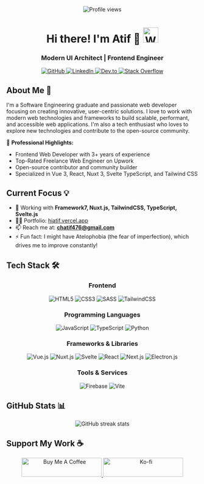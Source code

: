 <p align="center">
  <img src="https://komarev.com/ghpvc/?username=atif0075&label=Profile%20views&color=0e75b6&style=flat" alt="Profile views" />
</p>

<h1 align="center">
  Hi there! I'm Atif 👋 
  <img src="https://media.giphy.com/media/WUlplcMpOCEmTGBtBW/giphy.gif" width="40px" alt="Waving hand animation">
</h1>

<h3 align="center">Modern UI Architect | Frontend Engineer</h3>

<div align="center">
  <a href="https://github.com/atif0075">
    <img src="https://img.shields.io/badge/github-%2324292e.svg?&style=for-the-badge&logo=github&logoColor=white" alt="GitHub">
  </a>
  <a href="https://linkedin.com/in/atif0075">
    <img src="https://img.shields.io/badge/linkedin-%231E77B5.svg?&style=for-the-badge&logo=linkedin&logoColor=white" alt="LinkedIn">
  </a>
  <a href="https://dev.to/atif0075">
    <img src="https://img.shields.io/badge/dev.to-%2308090A.svg?&style=for-the-badge&logo=dev.to&logoColor=white" alt="Dev.to">
  </a>
  <a href="https://stackoverflow.com/users/13381912/ch-atif">
    <img src="https://img.shields.io/badge/stackoverflow-%23F28032.svg?&style=for-the-badge&logo=stackoverflow&logoColor=white" alt="Stack Overflow">
  </a>
</div>


## About Me 🚀

I'm a Software Engineering graduate and passionate web developer focusing on creating innovative, user-centric solutions. I love to work with modern web technologies and frameworks to build scalable, performant, and accessible web applications. I'm also a tech enthusiast who loves to explore new technologies and contribute to the open-source community.

🌟 **Professional Highlights:**
- Frontend Web Developer with 3+ years of experience
- Top-Rated Freelance Web Engineer on Upwork
- Open-source contributor and community builder
- Specialized in Vue 3, React, Nuxt 3, Svelte TypeScript, and Tailwind CSS

## Current Focus 💡

- 🔭 Working with **Framework7, Nuxt.js, TailwindCSS, TypeScript, Svelte.js**
- 👨‍💻 Portfolio: [hiatif.vercel.app](https://hiatif.vercel.app//)
- 📫 Reach me at: **chatif476@gmail.com**
- ⚡ Fun fact: I might have Atelophobia (the fear of imperfection), which drives me to improve constantly!

## Tech Stack 🛠

<div align="center">

### Frontend
![HTML5](https://img.shields.io/badge/HTML5-%23E34F26.svg?style=for-the-badge&logo=html5&logoColor=white)
![CSS3](https://img.shields.io/badge/CSS3-%231572B6.svg?style=for-the-badge&logo=css3&logoColor=white)
![SASS](https://img.shields.io/badge/SASS-hotpink.svg?style=for-the-badge&logo=SASS&logoColor=white)
![TailwindCSS](https://img.shields.io/badge/tailwindcss-%2338B2AC.svg?style=for-the-badge&logo=tailwind-css&logoColor=white)

### Programming Languages
![JavaScript](https://img.shields.io/badge/javascript-%23323330.svg?style=for-the-badge&logo=javascript&logoColor=%23F7DF1E)
![TypeScript](https://img.shields.io/badge/typescript-%23007ACC.svg?style=for-the-badge&logo=typescript&logoColor=white)
![Python](https://img.shields.io/badge/python-3670A0?style=for-the-badge&logo=python&logoColor=ffdd54)

### Frameworks & Libraries
![Vue.js](https://img.shields.io/badge/vuejs-%2335495e.svg?style=for-the-badge&logo=vuedotjs&logoColor=%234FC08D)
![Nuxt.js](https://img.shields.io/badge/Nuxt-002E3B?style=for-the-badge&logo=nuxtdotjs&logoColor=#00DC82)
![Svelte](https://img.shields.io/badge/svelte-%23f1413d.svg?style=for-the-badge&logo=svelte&logoColor=white)
![React](https://img.shields.io/badge/react-%2320232a.svg?style=for-the-badge&logo=react&logoColor=%2361DAFB)
![Next.js](https://img.shields.io/badge/next.js-%23000000.svg?style=for-the-badge&logo=nextdotjs&logoColor=white)
![Electron.js](https://img.shields.io/badge/Electron-191970?style=for-the-badge&logo=Electron&logoColor=white)

### Tools & Services
![Firebase](https://img.shields.io/badge/firebase-%23039BE5.svg?style=for-the-badge&logo=firebase)
![Vite](https://img.shields.io/badge/vite-%23646CFF.svg?style=for-the-badge&logo=vite&logoColor=white)

</div>

## GitHub Stats 📊

<div align="center">
  <img src="http://github-readme-streak-stats.herokuapp.com?user=atif0075&hide_border=true&fire=969696&ring=969696&currStreakLabel=969696" alt="GitHub streak stats">
</div>

## Support My Work ☕

<p align="center">
  <a href="https://www.buymeacoffee.com/atif0075">
    <img src="https://cdn.buymeacoffee.com/buttons/v2/default-yellow.png" height="50" width="210" alt="Buy Me A Coffee">
  </a>
  <a href="https://ko-fi.com/atif0075">
    <img src="https://cdn.ko-fi.com/cdn/kofi3.png?v=3" height="50" width="210" alt="Ko-fi">
  </a>
</p>
